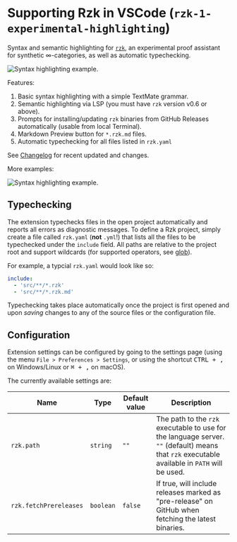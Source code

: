 # Supporting Rzk in VSCode (`rzk-1-experimental-highlighting`)

Syntax and semantic highlighting for [`rzk`](https://rzk-lang.github.io/rzk/), an experimental proof assistant for synthetic ∞-categories, as well as automatic typechecking.

![Syntax highlighting example.](images/example-unfolding-square.png)

Features:

1. Basic syntax highlighting with a simple TextMate grammar.
2. Semantic highlighting via LSP (you must have `rzk` version v0.6 or above).
3. Prompts for installing/updating `rzk` binaries from GitHub Releases automatically (usable from local Terminal).
4. Markdown Preview button for `*.rzk.md` files.
5. Automatic typechecking for all files listed in `rzk.yaml`

See [Changelog](CHANGELOG.md) for recent updated and changes.

More examples:

![Syntax highlighting example.](images/example-relfunext2.png)

## Typechecking

The extension typechecks files in the open project automatically and reports all errors as diagnostic messages.
To define a Rzk project, simply create a file called `rzk.yaml` (**not** `.yml`!) that lists all the files to be typechecked under the `include` field. All paths are relative to the project root and support wildcards (for supported operators, see [glob](https://hackage.haskell.org/package/Glob-0.10.2/docs/System-FilePath-Glob.html#v:compile)).

For example, a typcial `rzk.yaml` would look like so:

```yaml
include:
  - 'src/**/*.rzk'
  - 'src/**/*.rzk.md'
```

Typechecking takes place automatically once the project is first opened and upon _saving_ changes to any of the source files or the configuration file.

## Configuration

Extension settings can be configured by going to the settings page (using the menu `File > Preferences > Settings`, or using the shortcut <kbd>CTRL + ,</kbd> on Windows/Linux or <kbd>⌘ + ,</kbd> on macOS).

The currently available settings are:

| Name                   | Type      | Default value | Description                                                                                                                                   |
| ---------------------- | --------- | ------------- | --------------------------------------------------------------------------------------------------------------------------------------------- |
| `rzk.path`             | `string`  | `""`          | The path to the `rzk` executable to use for the language server. `""` (default) means that `rzk` executable available in `PATH` will be used. |
| `rzk.fetchPrereleases` | `boolean` | `false`       | If true, will include releases marked as \"pre-release\" on GitHub when fetching the latest binaries.                                         |

